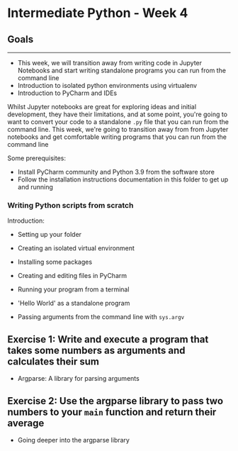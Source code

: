 # Intermediate Python - Week 4

## Goals
-----
* This week, we will transition away from writing code in Jupyter Notebooks and start writing standalone programs you can run from the command line
* Introduction to isolated python environments using virtualenv
* Introduction to PyCharm and IDEs

Whilst Jupyter notebooks are great for exploring ideas and initial development, they have their limitations, and at some point, you're going to want to convert your code to a standalone `.py` file that you can run from the command line.
This week, we're going to transition away from from Jupyter notebooks and get comfortable writing programs that you can run from the command line

Some prerequisites:
* Install PyCharm community and Python 3.9 from the software store
* Follow the installation instructions documentation in this folder to get up and running

### Writing Python scripts from scratch

Introduction:
* Setting up your folder
* Creating an isolated virtual environment
* Installing some packages
* Creating and editing files in PyCharm
* Running your program from a terminal

* 'Hello World' as a standalone program

* Passing arguments from the command line with `sys.argv`

## Exercise 1: Write and execute a program that takes some numbers as arguments and calculates their sum


* Argparse: A library for parsing arguments


## Exercise 2: Use the argparse library to pass two numbers to your `main` function and return their average


* Going deeper into the argparse library
